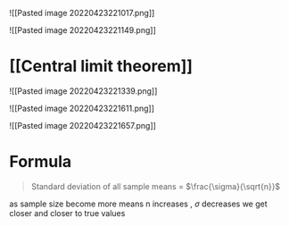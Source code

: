 ![[Pasted image 20220423221017.png]]

![[Pasted image 20220423221149.png]]

# [[Central limit theorem]]

![[Pasted image 20220423221339.png]]

![[Pasted image 20220423221611.png]]

![[Pasted image 20220423221657.png]]
# Formula
> Standard deviation of all sample means = $\frac{\sigma}{\sqrt{n}}$ 

as sample size become more means n increases , ${\sigma}$ decreases
we get closer and closer to true values


